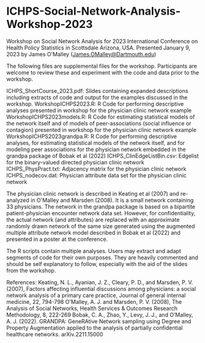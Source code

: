 # ICHPS-Social-Network-Analysis-Workshop-2023

Workshop on Social Network Analysis for 2023 International Conference on Health Policy Statistics in Scottsdale Arizona, USA. Presented January 9, 2023 by James O'Malley (James.OMalley@Dartmouth.edu)

The following files are supplemental files for the workshop. Participants are welcome to review these and experiment with the code and data prior to the workshop. 

ICHPS_ShortCourse_2023.pdf: Slides containing expanded descriptions including extracts of code and output for the examples discussed in the workshop.
WorkshopICHPS2023.R: R Code for performing descriptive analyses presented in workshop for the physician clinic network example
WorkshopICHPS2023models.R: R Code for estimating statistical models of the network itself and of models of peer-associations (social influence or contagion) presented in workshop for the physician clinic network example
WorkshopICHPS2023grandpa.R: R Code for performing descriptive analyses, for estimating statistical models of the network itself, and for modeling peer associations for the physician network embedded in the grandpa package of Bobak et al (2022)
ICHPS_ClinEdgeListBin.csv: Edgelist for the binary-valued directed physician clinic network
ICHPS_PhysPract.txt: Adjacency matrix for the physician clinic network
ICHPS_nodecov.dat: Physician attribute data set for the physician clinic network

The physician clinic network is described in Keating et al (2007) and re-analyzed in O'Malley and Marsden (2008). It is a small network containing 33 physicians. The network in the grandpa package is based on a bipartite patient-physician encounter network data set. However, for confidentiality, the actual network (and attributes) are replaced with an approximate randomly drawn network of the same size generated using the augmented multiple attribute network model described in Bobak et al (2022) and presented in a poster at the conference.

The R scripts contain multiple analyses. Users may extract and adapt segments of code for their own purposes. They are heavily commented and should be self explanatory to follow, especially with the aid of the slides from the workshop.

References:
Keating, N. L., Ayanian, J. Z., Cleary, P. D., and Marsden, P. V. (2007), Factors affecting influential discussions among physicians: a social network analysis of a primary care practice, Journal of general internal medicine, 22, 794-798
O'Malley, A. J. and Marsden, P. V. (2008), The Analysis of Social Networks, Health Services & Outcomes Research Methodology, 8, 222-269
Bobak, C. A., Zhao, Y., Levy, J. J., and O’Malley, A. J. (2022). GRANDPA: GeneRAtive Network sampling using Degree and Property Augmentation applied to the analysis of partially confidential healthcare networks. arXiv.2211.15000
